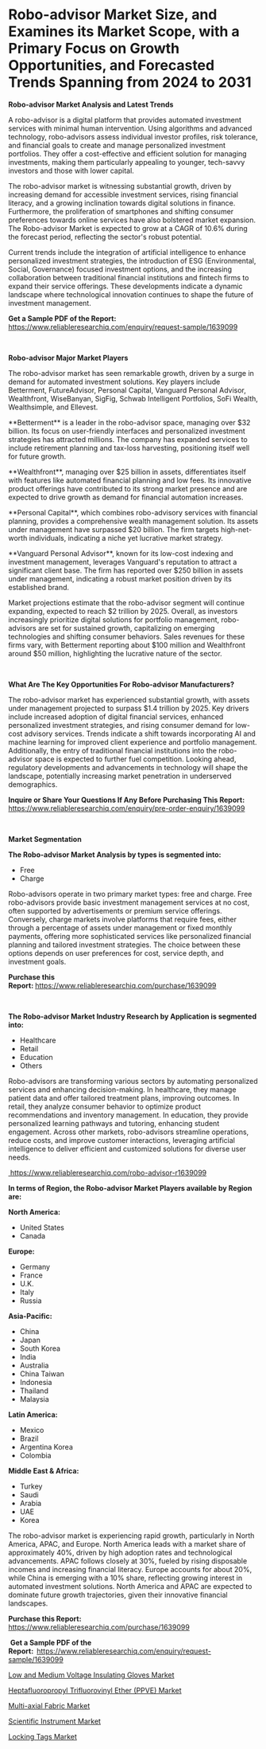 <p><h1>Robo-advisor Market Size, and Examines its Market Scope, with a Primary Focus on Growth Opportunities, and Forecasted Trends Spanning from 2024 to 2031</h1></p><p><strong>Robo-advisor Market Analysis and Latest Trends</strong></p>
<p><p>A robo-advisor is a digital platform that provides automated investment services with minimal human intervention. Using algorithms and advanced technology, robo-advisors assess individual investor profiles, risk tolerance, and financial goals to create and manage personalized investment portfolios. They offer a cost-effective and efficient solution for managing investments, making them particularly appealing to younger, tech-savvy investors and those with lower capital.</p><p>The robo-advisor market is witnessing substantial growth, driven by increasing demand for accessible investment services, rising financial literacy, and a growing inclination towards digital solutions in finance. Furthermore, the proliferation of smartphones and shifting consumer preferences towards online services have also bolstered market expansion. The Robo-advisor Market is expected to grow at a CAGR of 10.6% during the forecast period, reflecting the sector's robust potential.</p><p>Current trends include the integration of artificial intelligence to enhance personalized investment strategies, the introduction of ESG (Environmental, Social, Governance) focused investment options, and the increasing collaboration between traditional financial institutions and fintech firms to expand their service offerings. These developments indicate a dynamic landscape where technological innovation continues to shape the future of investment management.</p></p>
<p><strong>Get a Sample PDF of the Report:&nbsp;</strong> <a href="https://www.reliableresearchiq.com/enquiry/request-sample/1639099?utm_campaign=1137&utm_medium=2&utm_source=Github&utm_content=ia&utm_term=11102024&utm_id=robo-advisor">https://www.reliableresearchiq.com/enquiry/request-sample/1639099</a></p>
<p>&nbsp;</p>
<p><strong>Robo-advisor Major Market Players</strong></p>
<p><p>The robo-advisor market has seen remarkable growth, driven by a surge in demand for automated investment solutions. Key players include Betterment, FutureAdvisor, Personal Capital, Vanguard Personal Advisor, Wealthfront, WiseBanyan, SigFig, Schwab Intelligent Portfolios, SoFi Wealth, Wealthsimple, and Ellevest.</p><p>**Betterment** is a leader in the robo-advisor space, managing over $32 billion. Its focus on user-friendly interfaces and personalized investment strategies has attracted millions. The company has expanded services to include retirement planning and tax-loss harvesting, positioning itself well for future growth.</p><p>**Wealthfront**, managing over $25 billion in assets, differentiates itself with features like automated financial planning and low fees. Its innovative product offerings have contributed to its strong market presence and are expected to drive growth as demand for financial automation increases.</p><p>**Personal Capital**, which combines robo-advisory services with financial planning, provides a comprehensive wealth management solution. Its assets under management have surpassed $20 billion. The firm targets high-net-worth individuals, indicating a niche yet lucrative market strategy.</p><p>**Vanguard Personal Advisor**, known for its low-cost indexing and investment management, leverages Vanguard's reputation to attract a significant client base. The firm has reported over $250 billion in assets under management, indicating a robust market position driven by its established brand.</p><p>Market projections estimate that the robo-advisor segment will continue expanding, expected to reach $2 trillion by 2025. Overall, as investors increasingly prioritize digital solutions for portfolio management, robo-advisors are set for sustained growth, capitalizing on emerging technologies and shifting consumer behaviors. Sales revenues for these firms vary, with Betterment reporting about $100 million and Wealthfront around $50 million, highlighting the lucrative nature of the sector.</p></p>
<p>&nbsp;</p>
<p><strong>What Are The Key Opportunities For Robo-advisor Manufacturers?</strong></p>
<p><p>The robo-advisor market has experienced substantial growth, with assets under management projected to surpass $1.4 trillion by 2025. Key drivers include increased adoption of digital financial services, enhanced personalized investment strategies, and rising consumer demand for low-cost advisory services. Trends indicate a shift towards incorporating AI and machine learning for improved client experience and portfolio management. Additionally, the entry of traditional financial institutions into the robo-advisor space is expected to further fuel competition. Looking ahead, regulatory developments and advancements in technology will shape the landscape, potentially increasing market penetration in underserved demographics.</p></p>
<p><strong>Inquire or Share Your Questions If Any Before Purchasing This Report:</strong> <a href="https://www.reliableresearchiq.com/enquiry/pre-order-enquiry/1639099?utm_campaign=1137&utm_medium=2&utm_source=Github&utm_content=ia&utm_term=11102024&utm_id=robo-advisor">https://www.reliableresearchiq.com/enquiry/pre-order-enquiry/1639099</a></p>
<p>&nbsp;</p>
<p><strong>Market Segmentation</strong></p>
<p><strong>The Robo-advisor Market Analysis by types is segmented into:</strong></p>
<p><ul><li>Free</li><li>Charge</li></ul></p>
<p><p>Robo-advisors operate in two primary market types: free and charge. Free robo-advisors provide basic investment management services at no cost, often supported by advertisements or premium service offerings. Conversely, charge markets involve platforms that require fees, either through a percentage of assets under management or fixed monthly payments, offering more sophisticated services like personalized financial planning and tailored investment strategies. The choice between these options depends on user preferences for cost, service depth, and investment goals.</p></p>
<p><strong>Purchase this Report:&nbsp;</strong><a href="https://www.reliableresearchiq.com/purchase/1639099?utm_campaign=1137&utm_medium=2&utm_source=Github&utm_content=ia&utm_term=11102024&utm_id=robo-advisor">https://www.reliableresearchiq.com/purchase/1639099</a></p>
<p>&nbsp;</p>
<p><strong>The Robo-advisor Market Industry Research by Application is segmented into:</strong></p>
<p><ul><li>Healthcare</li><li>Retail</li><li>Education</li><li>Others</li></ul></p>
<p><p>Robo-advisors are transforming various sectors by automating personalized services and enhancing decision-making. In healthcare, they manage patient data and offer tailored treatment plans, improving outcomes. In retail, they analyze consumer behavior to optimize product recommendations and inventory management. In education, they provide personalized learning pathways and tutoring, enhancing student engagement. Across other markets, robo-advisors streamline operations, reduce costs, and improve customer interactions, leveraging artificial intelligence to deliver efficient and customized solutions for diverse user needs.</p></p>
<p><a href="https://www.reliableresearchiq.com/robo-advisor-r1639099?utm_campaign=1137&utm_medium=2&utm_source=Github&utm_content=ia&utm_term=11102024&utm_id=robo-advisor">&nbsp;https://www.reliableresearchiq.com/robo-advisor-r1639099</a></p>
<p><strong>In terms of Region, the Robo-advisor Market Players available by Region are:</strong></p>
<p>
    <p> <strong> North America: </strong>
        <ul>
            <li>United States</li>
            <li>Canada</li>
        </ul>
        </p> 
    <p> <strong> Europe: </strong>
        <ul>
            <li>Germany</li>
            <li>France</li>
            <li>U.K.</li>
            <li>Italy</li>
            <li>Russia</li>
        </ul>
        </p> 
    <p> <strong> Asia-Pacific: </strong>
        <ul>
            <li>China</li>
            <li>Japan</li>
            <li>South Korea</li>
            <li>India</li>
            <li>Australia</li>
            <li>China Taiwan</li>
            <li>Indonesia</li>
            <li>Thailand</li>
            <li>Malaysia</li>
        </ul>
        </p> 
    <p> <strong> Latin America: </strong>
        <ul>
            <li>Mexico</li>
            <li>Brazil</li>
            <li>Argentina Korea</li>
            <li>Colombia</li>
        </ul>
        </p> 
    <p> <strong> Middle East & Africa: </strong>
        <ul>
            <li>Turkey</li>
            <li>Saudi</li>
            <li>Arabia</li>
            <li>UAE</li>
            <li>Korea</li>
        </ul>
    </p>
    </p>
<p><p>The robo-advisor market is experiencing rapid growth, particularly in North America, APAC, and Europe. North America leads with a market share of approximately 40%, driven by high adoption rates and technological advancements. APAC follows closely at 30%, fueled by rising disposable incomes and increasing financial literacy. Europe accounts for about 20%, while China is emerging with a 10% share, reflecting growing interest in automated investment solutions. North America and APAC are expected to dominate future growth trajectories, given their innovative financial landscapes.</p></p>
<p><strong>Purchase this Report: </strong><a href="https://www.reliableresearchiq.com/purchase/1639099?utm_campaign=1137&utm_medium=2&utm_source=Github&utm_content=ia&utm_term=11102024&utm_id=robo-advisor">https://www.reliableresearchiq.com/purchase/1639099</a></p>
<p>&nbsp;<strong>Get a Sample PDF of the Report:&nbsp;&nbsp;</strong><a href="https://www.reliableresearchiq.com/enquiry/request-sample/1639099?utm_campaign=1137&utm_medium=2&utm_source=Github&utm_content=ia&utm_term=11102024&utm_id=robo-advisor">https://www.reliableresearchiq.com/enquiry/request-sample/1639099</a></p>
<p><strong></strong></p>
<p><p><a href="https://github.com/azucena6lzcou/Market-Research-Report-List-1/blob/main/low-and-medium-voltage-insulating-gloves-market.md?utm_campaign=1137&utm_medium=2&utm_source=Github&utm_content=ia&utm_term=11102024&utm_id=robo-advisor">Low and Medium Voltage Insulating Gloves Market</a></p><p><a href="https://www.linkedin.com/pulse/evolution-heptafluoropropyl-trifluorovinyl-ether-ppve-market-95pzc?utm_campaign=1137&utm_medium=2&utm_source=Github&utm_content=ia&utm_term=11102024&utm_id=robo-advisor">Heptafluoropropyl Trifluorovinyl Ether (PPVE) Market</a></p><p><a href="https://www.linkedin.com/pulse/multi-axial-fabric-market-penetration-strategies-untapped-markets-r3jzc?utm_campaign=1137&utm_medium=2&utm_source=Github&utm_content=ia&utm_term=11102024&utm_id=robo-advisor">Multi-axial Fabric Market</a></p><p><a href="https://issuu.com/reportprime-2/docs/scientific-instrument-market-size-2_2351290211c899?utm_campaign=1137&utm_medium=2&utm_source=Github&utm_content=ia&utm_term=11102024&utm_id=robo-advisor">Scientific Instrument Market</a></p><p><a href="https://github.com/DorinaOsmani364/Market-Research-Report-List-1/blob/main/locking-tags-market.md?utm_campaign=1137&utm_medium=2&utm_source=Github&utm_content=ia&utm_term=11102024&utm_id=robo-advisor">Locking Tags Market</a></p></p>